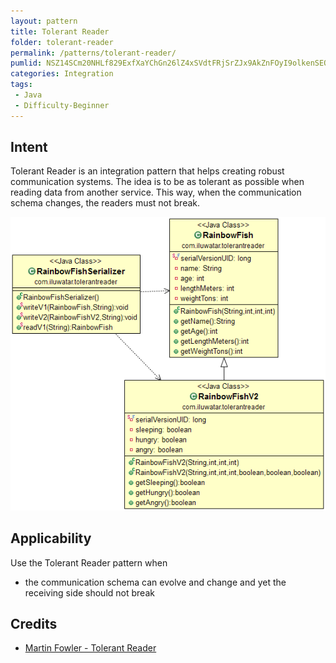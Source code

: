 ```yaml
---
layout: pattern
title: Tolerant Reader
folder: tolerant-reader
permalink: /patterns/tolerant-reader/
pumlid: NSZ14SCm20NHLf829ExfXaYChGn26lZ4xSVdtFRjSrZJx9AkZnFOyI9olkenSEOxGxmjWnXgMvE6viLWfmz_kNI9SLZP38XRqEIuWx1Kd0t5XVjjGVj_DNtMdLD_
categories: Integration
tags:
 - Java
 - Difficulty-Beginner
---
```


## Intent
Tolerant Reader is an integration pattern that helps creating
robust communication systems. The idea is to be as tolerant as possible when
reading data from another service. This way, when the communication schema
changes, the readers must not break.

![alt text](etc/tolerant-reader.png "Tolerant Reader")

## Applicability
Use the Tolerant Reader pattern when

* the communication schema can evolve and change and yet the receiving side should not break

## Credits

* [Martin Fowler - Tolerant Reader](http://martinfowler.com/bliki/TolerantReader.html)
